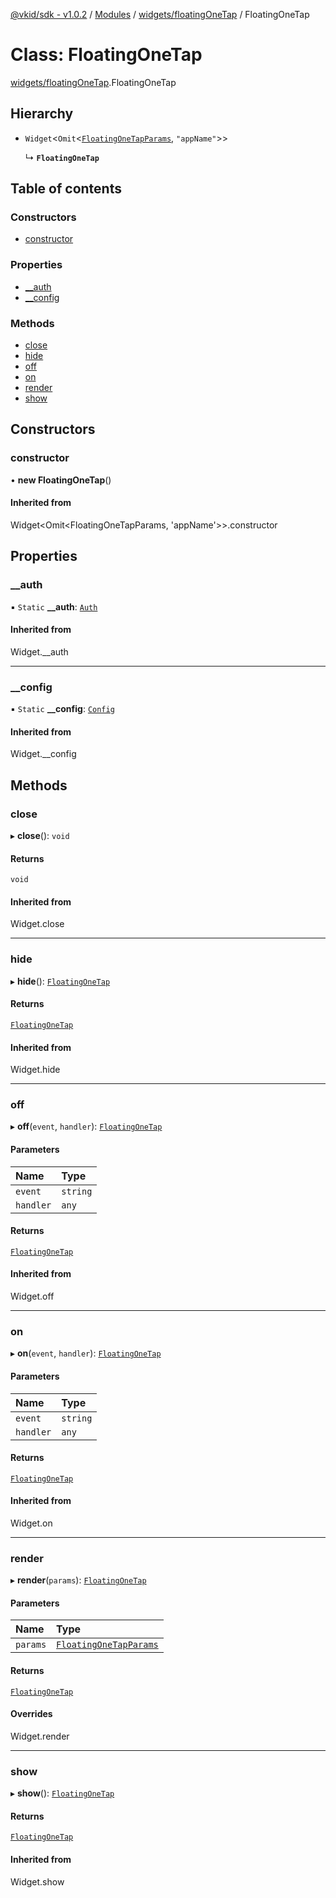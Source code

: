 [@vkid/sdk - v1.0.2](../README.md) / [Modules](../modules.md) / [widgets/floatingOneTap](../modules/widgets_floatingOneTap.md) / FloatingOneTap

# Class: FloatingOneTap

[widgets/floatingOneTap](../modules/widgets_floatingOneTap.md).FloatingOneTap

## Hierarchy

- `Widget`<`Omit`<[`FloatingOneTapParams`](../interfaces/widgets_floatingOneTap.FloatingOneTapParams.md), ``"appName"``\>\>

  ↳ **`FloatingOneTap`**

## Table of contents

### Constructors

- [constructor](widgets_floatingOneTap.FloatingOneTap.md#constructor)

### Properties

- [\_\_auth](widgets_floatingOneTap.FloatingOneTap.md#__auth)
- [\_\_config](widgets_floatingOneTap.FloatingOneTap.md#__config)

### Methods

- [close](widgets_floatingOneTap.FloatingOneTap.md#close)
- [hide](widgets_floatingOneTap.FloatingOneTap.md#hide)
- [off](widgets_floatingOneTap.FloatingOneTap.md#off)
- [on](widgets_floatingOneTap.FloatingOneTap.md#on)
- [render](widgets_floatingOneTap.FloatingOneTap.md#render)
- [show](widgets_floatingOneTap.FloatingOneTap.md#show)

## Constructors

### constructor

• **new FloatingOneTap**()

#### Inherited from

Widget<Omit<FloatingOneTapParams, 'appName'\>\>.constructor

## Properties

### \_\_auth

▪ `Static` **\_\_auth**: [`Auth`](auth.Auth.md)

#### Inherited from

Widget.\_\_auth

___

### \_\_config

▪ `Static` **\_\_config**: [`Config`](core_config.Config.md)

#### Inherited from

Widget.\_\_config

## Methods

### close

▸ **close**(): `void`

#### Returns

`void`

#### Inherited from

Widget.close

___

### hide

▸ **hide**(): [`FloatingOneTap`](widgets_floatingOneTap.FloatingOneTap.md)

#### Returns

[`FloatingOneTap`](widgets_floatingOneTap.FloatingOneTap.md)

#### Inherited from

Widget.hide

___

### off

▸ **off**(`event`, `handler`): [`FloatingOneTap`](widgets_floatingOneTap.FloatingOneTap.md)

#### Parameters

| Name | Type |
| :------ | :------ |
| `event` | `string` |
| `handler` | `any` |

#### Returns

[`FloatingOneTap`](widgets_floatingOneTap.FloatingOneTap.md)

#### Inherited from

Widget.off

___

### on

▸ **on**(`event`, `handler`): [`FloatingOneTap`](widgets_floatingOneTap.FloatingOneTap.md)

#### Parameters

| Name | Type |
| :------ | :------ |
| `event` | `string` |
| `handler` | `any` |

#### Returns

[`FloatingOneTap`](widgets_floatingOneTap.FloatingOneTap.md)

#### Inherited from

Widget.on

___

### render

▸ **render**(`params`): [`FloatingOneTap`](widgets_floatingOneTap.FloatingOneTap.md)

#### Parameters

| Name | Type |
| :------ | :------ |
| `params` | [`FloatingOneTapParams`](../interfaces/widgets_floatingOneTap.FloatingOneTapParams.md) |

#### Returns

[`FloatingOneTap`](widgets_floatingOneTap.FloatingOneTap.md)

#### Overrides

Widget.render

___

### show

▸ **show**(): [`FloatingOneTap`](widgets_floatingOneTap.FloatingOneTap.md)

#### Returns

[`FloatingOneTap`](widgets_floatingOneTap.FloatingOneTap.md)

#### Inherited from

Widget.show
